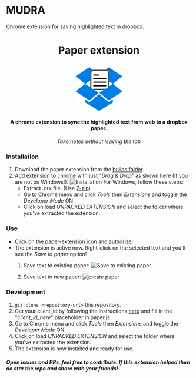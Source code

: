 # MUDRA
Chrome extension for saving highlighted text in dropbox.

<h1  align='center'>
Paper extension
</h1> 
<p align='center'>
<img src='./img/icon-large.png' >
</p>
<h4 align='center'>
A chrome extension to sync the highlighted text from web to a dropbox paper. 
</h4> 
<p align='center'><i align='center'>Take notes without leaving the tab </i></p>

### Installation
1. Download the paper extension from the [builds folder](https://github.com/wdlsvnit/paper-extension/blob/master/builds/paper-extension.crx).
2. Add extension to chrome with just *"Drag & Drop"* as shown here (If you are not on Windows!):
![Installation](https://user-images.githubusercontent.com/27485533/45442995-2b96cc80-b6e1-11e8-8065-b9e30943ae0b.gif)
For Windows, follow these steps:
    - Extract .crx file. (Use [7-zip](http://www.7-zip.org/))
    - Go to Chrome menu and click *Tools* then *Extensions* and toggle the *Developer Mode* ON.
    - Click on load *UNPACKED EXTENSION* and select the folder where you've extracted the extension.



### Use
- Click on the paper-extension icon and authorize.
- The extension is active now. Right-click on the selected text and you'll see the *Save to paper* option!<br>
  1. Save text to existing paper:
  ![Save to existing paper](https://user-images.githubusercontent.com/27485533/45487187-3f8f0c80-b77b-11e8-97a5-3a5c4d1018fd.gif)

  2. Save text to new paper:
  ![create paper](https://user-images.githubusercontent.com/27485533/45487333-a6acc100-b77b-11e8-9b5d-178da966b48f.gif)


### Development
1. `git clone <repository-url>` this repository.
2. Get your client_id by following the instructions [here](https://auth0.com/docs/connections/social/dropbox/ "Connect your app to Dropbox") and fill in the "*client_id_here*" placeholder in paper.js.
3. Go to Chrome menu and click *Tools* then *Extensions* and toggle the *Developer Mode* ON.
4. Click on load *UNPACKED EXTENSION* and select the folder where you've extracted the extension.
5. The extension is now installed and ready for use.

##### Open issues and PRs, feel free to contribute. If this extension helped then do star the repo and share with your friends!
